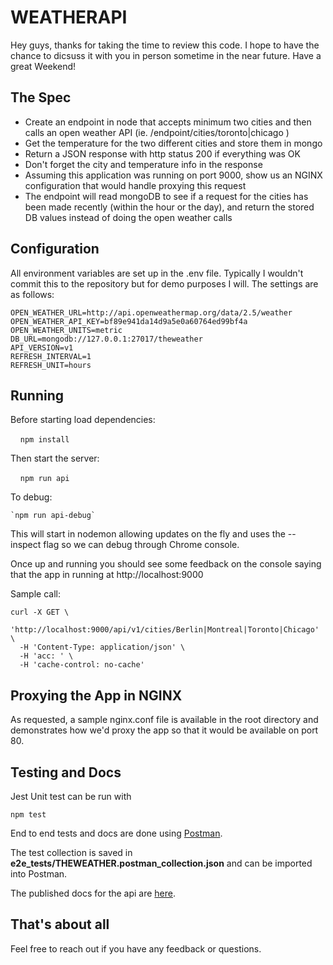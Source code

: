 # WEATHERAPI

Hey guys, thanks for taking the time to review this code.   I hope to have the chance to dicsuss it with you in person sometime in the near future.  Have a great Weekend!

## The Spec

* Create an endpoint in node that accepts minimum two cities and then calls an open weather API (ie. /endpoint/cities/toronto|chicago )
* Get the temperature for the two different cities and store them in mongo
* Return a JSON response with http status 200 if everything was OK
* Don't forget the city and temperature info in the response
* Assuming this application was running on port 9000, show us an NGINX configuration that would handle proxying this request
* The endpoint will read mongoDB to see if a request for the cities has been made recently (within the hour or the day), and return the stored DB values instead of doing the open weather calls

## Configuration

All environment variables are set up in the .env file. Typically I wouldn't commit this to the repository but for demo purposes I will.  The settings are as follows:
```
OPEN_WEATHER_URL=http://api.openweathermap.org/data/2.5/weather
OPEN_WEATHER_API_KEY=bf89e941da14d9a5e0a60764ed99bf4a
OPEN_WEATHER_UNITS=metric
DB_URL=mongodb://127.0.0.1:27017/theweather
API_VERSION=v1
REFRESH_INTERVAL=1
REFRESH_UNIT=hours
```

## Running

Before starting load dependencies:

    `npm install`

Then start the server:

    `npm run api`    

To debug:

    `npm run api-debug` 

This will start in nodemon allowing updates on the fly and uses the --inspect flag so we can debug through Chrome console.

Once up and running you should see some feedback on the console saying that the app in running at http://localhost:9000

Sample call:
```
curl -X GET \
  'http://localhost:9000/api/v1/cities/Berlin|Montreal|Toronto|Chicago' \
  -H 'Content-Type: application/json' \
  -H 'acc: ' \
  -H 'cache-control: no-cache'

```

## Proxying the App in NGINX

As requested, a sample nginx.conf file is available in the root directory and demonstrates how we'd proxy the app so that it would be available on port 80.

## Testing and Docs
Jest Unit test can be run with
```
npm test
```

End to end tests and docs are done using [Postman](https://www.getpostman.com/).

The test collection is saved in **e2e_tests/THEWEATHER.postman_collection.json** and can be imported into Postman.

The published docs for the api are [here](https://documenter.getpostman.com/view/2071/RztspRw6).



## That's about all

Feel free to reach out if you have any feedback or questions.


